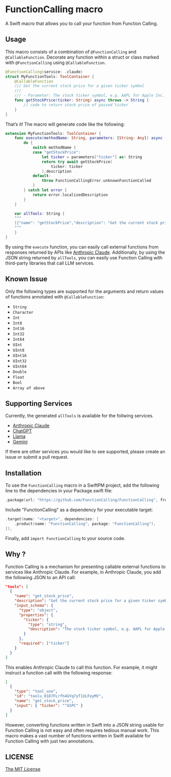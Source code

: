 # FunctionCalling macro

A Swift macro that allows you to call your function from Function Calling.

## Usage

This macro consists of a combination of `@FunctionCalling` and `@CallableFunction`. Decorate any function within a struct or class marked with `@FunctionCalling` using `@CallableFunction`.

```swift
@FunctionCalling(service: .claude)
struct MyFunctionTools: ToolContainer {
    @CallableFunction
    /// Get the current stock price for a given ticker symbol
    ///
    /// - Parameter: The stock ticker symbol, e.g. AAPL for Apple Inc.
    func getStockPrice(ticker: String) async throws -> String {
        // code to return stock price of passed ticker
    }
}
```

That’s it! The macro will generate code like the following:

```swift
extension MyFunctionTools: ToolContainer {
    func execute(methodName: String, parameters: [String: Any]) async -> String {
        do {
            switch methodName {
            case "getStockPrice":
                let ticker = parameters["ticker"] as! String
                return try await getStockPrice(
                    ticker: ticker
                ).description
            default:
                throw FunctionCallingError.unknownFunctionCalled
            }
        } catch let error {
            return error.localizedDescription
        }
    }

    var allTools: String {
    """
    [{"name": "getStockPrice","description": "Get the current stock price for a given ticker symbol.","input_schema": {"type": "object","properties": {"ticker": {"type": "string","description": "The stock ticker symbol, e.g. AAPL for Apple Inc."}},"required": ["ticker"]}}]
    """
    }
}
```

By using the `execute` function, you can easily call external functions from responses returned by APIs like [Anthropic Claude](https://www.anthropic.com/claude).
Additionally, by using the JSON string returned by `allTools`, you can easily use Function Calling with third-party libraries that call LLM services.

## Known Issue

Only the following types are supported for the arguments and return values of functions annotated with `@CallableFunction`:

- `String`
- `Character`
- `Int`
- `Int8`
- `Int16`
- `Int32`
- `Int64`
- `UInt`
- `UInt8`
- `UInt16`
- `UInt32`
- `UInt64`
- `Double`
- `Float`
- `Bool`
- `Array of above`

## Supporting Services

Currently, the generated `allTools` is available for the follwing services. 

-  [Anthropic Claude](https://www.anthropic.com/claude)
- [ChatGPT](http://chatgpt.com)
- [Llama](http://llama-api.com)
- [Gemini](https://ai.google.dev/gemini-api)

If there are other services you would like to see supported, please create an issue or submit a pull request.

## Installation

To use the `FunctionCalling` macro in a SwiftPM project, add the following line to the dependencies in your Package.swift file:

```swift
.package(url: "https://github.com/FunctionCalling/FunctionCalling", from: "0.3.0"),
```

Include "FunctionCalling" as a dependency for your executable target:

```swift
.target(name: "<target>", dependencies: [
    .product(name: "FunctionCalling", package: "FunctionCalling"),
]),
```

Finally, add `import FunctionCalling` to your source code.

## Why ?

Function Calling is a mechanism for presenting callable external functions to services like Anthropic Claude. For example, in Anthropic Claude, you add the following JSON to an API call:

```json
"tools": [
  {
    "name": "get_stock_price",
    "description": "Get the current stock price for a given ticker symbol.",
    "input_schema": {
      "type": "object",
      "properties": {
        "ticker": {
          "type": "string",
          "description": "The stock ticker symbol, e.g. AAPL for Apple Inc."
        }
      },
      "required": ["ticker"]
    }
  }
]
```

This enables Anthropic Claude to call this function. For example, it might instruct a function call with the following response:

```json
[
  {
    "type": "tool_use",
    "id": "toolu_01D7FLrfh4GYq7yT1ULFeyMV",
    "name": "get_stock_price",
    "input": { "ticker": "^GSPC" }
  }
]
```

However, converting functions written in Swift into a JSON string usable for Function Calling is not easy and often requires tedious manual work.
This macro makes a vast number of functions written in Swift available for Function Calling with just two annotations.

## LICENSE

[The MIT License](https://opensource.org/license/mit)
